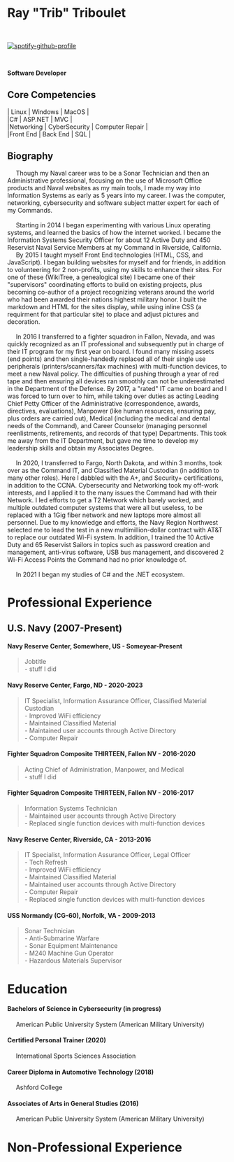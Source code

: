 # __Ray "Trib" Triboulet__  
<br>

[![spotify-github-profile](https://spotify-github-profile.vercel.app/api/view?uid=tribouletr&cover_image=true&theme=default)](https://github.com/kittinan/spotify-github-profile)

<br>

**Software Developer**  

## __Core Competencies__  

| Linux | Windows | MacOS |  
|C# | ASP.NET | MVC |  
|Networking | CyberSecurity | Computer Repair |  
|Front End | Back End | SQL |  

## Biography  
&nbsp;&nbsp;&nbsp;&nbsp; Though my Naval career was to be a Sonar Technician and then an Administrative professional, focusing on the use of Microsoft Office products and Naval websites as my main tools, I made my way into Information Systems as early as 5 years into my career. I was the computer, networking, cybersecurity and software subject matter expert for each of my Commands.    
<br>
&nbsp;&nbsp;&nbsp;&nbsp; Starting in 2014 I began experimenting with various Linux operating systems, and learned the basics of how the internet worked. I became the Information Systems Security Officer for about 12 Active Duty and 450 Reservist Naval Service Members at my Command in Riverside, California.  
&nbsp;&nbsp;&nbsp;&nbsp; By 2015 I taught myself Front End technologies (HTML, CSS, and JavaScript). I began building websites for myself and for friends, in addition to volunteering for 2 non-profits, using my skills to enhance their sites. For one of these (WikiTree, a genealogical site) I became one of their "supervisors" coordinating efforts to build on existing projects, plus becoming co-author of a project recognizing veterans around the world who had been awarded their nations highest military honor. I built the markdown and HTML for the sites display, while using inline CSS (a requirment for that particular site) to place and adjust pictures and decoration.    
<br>
&nbsp;&nbsp;&nbsp;&nbsp; In 2016 I transferred to a fighter squadron in Fallon, Nevada, and was quickly recognized as an IT professional and subsequently put in charge of their IT program for my first year on board. I found many missing assets (end points) and then single-handedly replaced all of their single use peripherals (printers/scanners/fax machines) with multi-function devices, to meet a new Naval policy. The difficulties of pushing through a year of red tape and then ensuring all devices ran smoothly can not be underestimated in the Department of the Defense. By 2017, a "rated" IT came on board and I was forced to turn over to him, while taking over duties as acting Leading Chief Petty Officer of the Administrative (correspondence, awards, directives, evaluations), Manpower (like human resources, ensuring pay, plus orders are carried out), Medical (including the medical and dental needs of the Command), and Career Counselor (managing personnel reenlistments, retirements, and records of that type) Departments. This took me away from the IT Department, but gave me time to develop my leadership skills and obtain my Associates Degree.    
<br>
&nbsp;&nbsp;&nbsp;&nbsp; In 2020, I transferred to Fargo, North Dakota, and within 3 months, took over as the Command IT, and Classified Material Custodian (in addition to many other roles). Here I dabbled with the A+, and Security+ certifications, in addition to the CCNA. Cybersecurity and Networking took my off-work interests, and I applied it to the many issues the Command had with their Network. I led efforts to get a T2 Network which barely worked, and multiple outdated computer systems that were all but useless, to be replaced with a 1Gig fiber network and new laptops more almost all personnel. Due to my knowledge and efforts, the Navy Region Northwest selected me to lead the test in a new multimillion-dollar contract with AT&T to replace our outdated Wi-Fi system. In addition, I trained the 10 Active Duty and 65 Reservist Sailors in topics such as password creation and management, anti-virus software, USB bus management, and discovered 2 Wi-Fi Access Points the Command had no prior knowledge of.    
<br>
&nbsp;&nbsp;&nbsp;&nbsp; In 2021 I began my studies of C# and the .NET ecosystem.  

# __Professional Experience__  

## U.S. Navy (2007-Present)  

#### Navy Reserve Center, Somewhere, US - Someyear-Present  

> Jobtitle  
>        - stuff I did  

#### Navy Reserve Center, Fargo, ND - 2020-2023  

> IT Specialist, Information Assurance Officer, Classified Material Custodian  
>        - Improved WiFi efficiency  
>        - Maintained Classified Material  
>        - Maintained user accounts through Active Directory  
>        - Computer Repair  

#### Fighter Squadron Composite THIRTEEN, Fallon NV - 2016-2020  

> Acting Chief of Administration, Manpower, and Medical  
>        - stuff I did  

#### Fighter Squadron Composite THIRTEEN, Fallon NV - 2016-2017  

> Information Systems Technician  
>        - Maintained user accounts through Active Directory  
>        - Replaced single function devices with multi-function devices  

#### Navy Reserve Center, Riverside, CA - 2013-2016  

> IT Specialist, Information Assurance Officer, Legal Officer  
>        - Tech Refresh  
>        - Improved WiFi efficiency  
>        - Maintained Classified Material  
>        - Maintained user accounts through Active Directory  
>        - Computer Repair  
>        - Replaced single function devices with multi-function devices  

#### USS Normandy (CG-60), Norfolk, VA - 2009-2013  

> Sonar Technician  
>        - Anti-Submarine Warfare  
>        - Sonar Equipment Maintenance  
>        - M240 Machine Gun Operator  
>        - Hazardous Materials Supervisor  


# __Education__  
#### Bachelors of Science in Cybersecurity (in progress)  
&nbsp;&nbsp;&nbsp;&nbsp; American Public University System (American Military University)  

#### Certified Personal Trainer (2020)  
&nbsp;&nbsp;&nbsp;&nbsp; International Sports Sciences Association  

#### Career Diploma in Automotive Technology (2018)  
&nbsp;&nbsp;&nbsp;&nbsp; Ashford College  

#### Associates of Arts in General Studies (2016)  
&nbsp;&nbsp;&nbsp;&nbsp; American Public University System (American Military University)  

# __Non-Professional Experience__  
#### 
